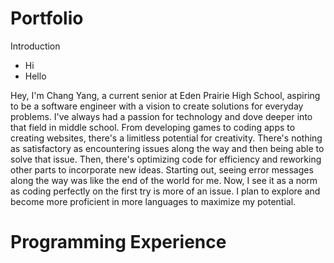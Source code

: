 # Portfolio

Introduction

<ul>

  <li>Hi</li>
  <li>Hello</li>
  
</ul>

Hey, I'm Chang Yang, a current senior at Eden Prairie High School, aspiring to be a software engineer with a vision to create solutions for everyday problems. I've always had a passion for technology and dove deeper into that field in middle school. From developing games to coding apps to creating websites, there's a limitless potential for creativity. There's nothing as satisfactory as encountering issues along the way and then being able to solve that issue. Then, there's optimizing code for efficiency and reworking other parts to incorporate new ideas. Starting out, seeing error messages along the way was like the end of the world for me. Now, I see it as a norm as coding perfectly on the first try is more of an issue. I plan to explore and become more proficient in more languages to maximize my potential.

# Programming Experience


